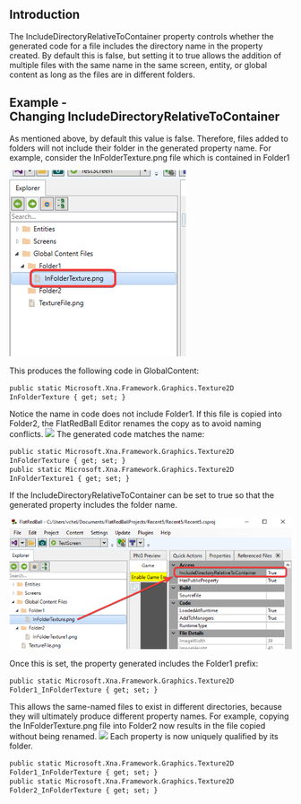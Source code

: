 ## Introduction

The IncludeDirectoryRelativeToContainer property controls whether the generated code for a file includes the directory name in the property created. By default this is false, but setting it to true allows the addition of multiple files with the same name in the same screen, entity, or global content as long as the files are in different folders.

## Example - Changing IncludeDirectoryRelativeToContainer

As mentioned above, by default this value is false. Therefore, files added to folders will not include their folder in the generated property name. For example, consider the InFolderTexture.png file which is contained in Folder1

![](/media/2023-02-img_63e252deee778.png)

This produces the following code in GlobalContent:

    public static Microsoft.Xna.Framework.Graphics.Texture2D InFolderTexture { get; set; }

Notice the name in code does not include Folder1. If this file is copied into Folder2, the FlatRedBall Editor renames the copy as to avoid naming conflicts. [![](/wp-content/uploads/2023/02/07_06-33-51.gif)](/wp-content/uploads/2023/02/07_06-33-51.gif) The generated code matches the name:

    public static Microsoft.Xna.Framework.Graphics.Texture2D InFolderTexture { get; set; }
    public static Microsoft.Xna.Framework.Graphics.Texture2D InFolderTexture1 { get; set; }

If the IncludeDirectoryRelativeToContainer can be set to true so that the generated property includes the folder name.

![](/media/2023-02-img_63e2541e712d1.png)

Once this is set, the property generated includes the Folder1 prefix:

    public static Microsoft.Xna.Framework.Graphics.Texture2D Folder1_InFolderTexture { get; set; }

This allows the same-named files to exist in different directories, because they will ultimately produce different property names. For example, copying the InFolderTexture.png file into Folder2 now results in the file copied without being renamed. [![](/wp-content/uploads/2023/02/07_06-45-05.gif)](/wp-content/uploads/2023/02/07_06-45-05.gif) Each property is now uniquely qualified by its folder.

    public static Microsoft.Xna.Framework.Graphics.Texture2D Folder1_InFolderTexture { get; set; }
    public static Microsoft.Xna.Framework.Graphics.Texture2D Folder2_InFolderTexture { get; set; }

 
